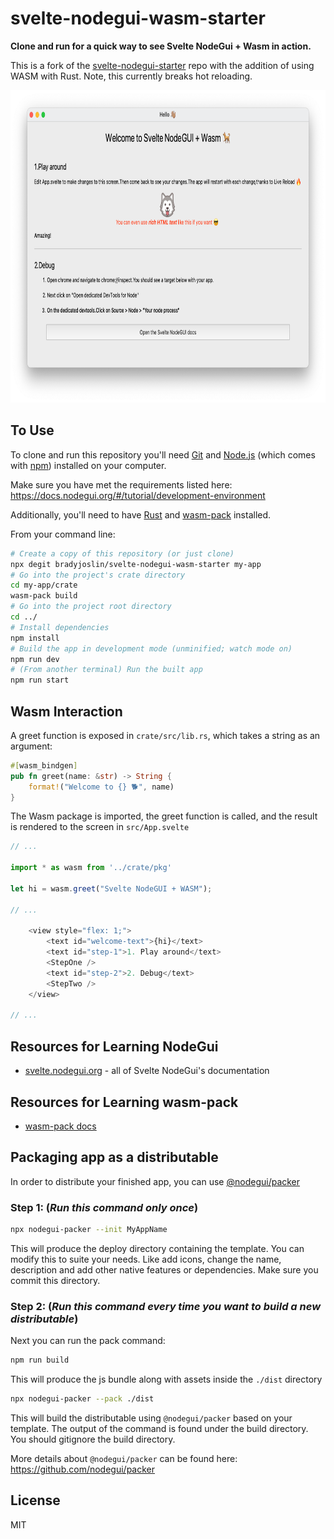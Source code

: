 # svelte-nodegui-wasm-starter

**Clone and run for a quick way to see Svelte NodeGui + Wasm in action.**

This is a fork of the [svelte-nodegui-starter](https://github.com/nodegui/svelte-nodegui-starter) repo with the addition of using WASM with Rust.  Note, this currently breaks hot reloading.

<img alt="logo" src="https://raw.githubusercontent.com/bradyjoslin/svelte-nodegui-wasm-starter/main/assets/demo.png" height="500" />

## To Use

To clone and run this repository you'll need [Git](https://git-scm.com) and [Node.js](https://nodejs.org/en/download/) (which comes with [npm](http://npmjs.com)) installed on your computer.

Make sure you have met the requirements listed here: https://docs.nodegui.org/#/tutorial/development-environment

Additionally, you'll need to have [Rust](https://www.rust-lang.org/) and [wasm-pack](https://rustwasm.github.io/wasm-pack/installer/) installed.

From your command line:

```bash
# Create a copy of this repository (or just clone)
npx degit bradyjoslin/svelte-nodegui-wasm-starter my-app
# Go into the project's crate directory
cd my-app/crate
wasm-pack build
# Go into the project root directory
cd ../
# Install dependencies
npm install
# Build the app in development mode (unminified; watch mode on)
npm run dev
# (From another terminal) Run the built app
npm run start
```

## Wasm Interaction

A greet function is exposed in `crate/src/lib.rs`, which takes a string as an argument:

```rust
#[wasm_bindgen]
pub fn greet(name: &str) -> String {
    format!("Welcome to {} 🐕", name)
}
```

The Wasm package is imported, the greet function is called, and the result is rendered to the screen in `src/App.svelte`

```js
// ...

import * as wasm from '../crate/pkg'

let hi = wasm.greet("Svelte NodeGUI + WASM");

// ...

    <view style="flex: 1;">
        <text id="welcome-text">{hi}</text>
        <text id="step-1">1. Play around</text>
        <StepOne />
        <text id="step-2">2. Debug</text>
        <StepTwo />
    </view>

// ...
```

## Resources for Learning NodeGui

- [svelte.nodegui.org](https://svelte.nodegui.org) - all of Svelte NodeGui's documentation

## Resources for Learning wasm-pack

- [wasm-pack docs](https://rustwasm.github.io/docs/wasm-pack/introduction.html)

## Packaging app as a distributable

In order to distribute your finished app, you can use [@nodegui/packer](https://github.com/nodegui/packer)

### Step 1: (_**Run this command only once**_)

```sh
npx nodegui-packer --init MyAppName
```

This will produce the deploy directory containing the template. You can modify this to suite your needs. Like add icons, change the name, description and add other native features or dependencies. Make sure you commit this directory.

### Step 2: (_**Run this command every time you want to build a new distributable**_)

Next you can run the pack command:

```sh
npm run build
```

This will produce the js bundle along with assets inside the `./dist` directory

```sh
npx nodegui-packer --pack ./dist
```

This will build the distributable using `@nodegui/packer` based on your template. The output of the command is found under the build directory. You should gitignore the build directory.

More details about `@nodegui/packer` can be found here: https://github.com/nodegui/packer

## License

MIT

